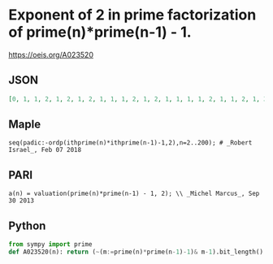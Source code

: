 # Exponent of 2 in prime factorization of prime\(n\)\*prime\(n\-1\) \- 1\.
https://oeis.org/A023520
## JSON
```JSON
[0, 1, 1, 2, 1, 2, 1, 2, 1, 1, 1, 2, 1, 2, 1, 1, 1, 1, 2, 1, 1, 2, 1, 3, 2, 1, 2, 1, 2, 1, 2, 1, 1, 1, 1, 1, 1, 2, 1, 1, 1, 1, 1, 2, 1, 2, 2, 2, 1, 2, 1, 1, 1, 1, 1, 1, 1, 1, 2, 1, 1, 1, 2, 1, 2, 1, 1, 1, 1, 2, 1, 3, 1, 1, 2, 1, 6, 2, 3]
```
## Maple
```Maple
seq(padic:-ordp(ithprime(n)*ithprime(n-1)-1,2),n=2..200); # _Robert Israel_, Feb 07 2018
```
## PARI
```PARI
a(n) = valuation(prime(n)*prime(n-1) - 1, 2); \\ _Michel Marcus_, Sep 30 2013
```
## Python
```Python
from sympy import prime
def A023520(n): return (~(m:=prime(n)*prime(n-1)-1)& m-1).bit_length()    # _Chai Wah Wu_, Jul 07 2022
```
